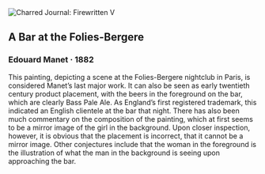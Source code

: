 <div class="artwork-of-the-day">
  <div class="container">
    <div class="img-wrapper">
      <img
        src="https://uploads1.wikiart.org/00129/images/edouard-manet/a-bar-at-the-folies-bergere.jpg!Large.jpg"
        alt="Charred Journal: Firewritten V" />
    </div>
    <div class="artwork-detail">
      <div class="artwork-origin"> 
        <h2 class="artwork-name">A Bar at the Folies-Bergere</h2>
        <h3 class="artist">
          Edouard Manet
                    ·  1882
        </h3>
      </div>
      <p class="description">
        <span class="artwork-description-text ng-binding" ng-bind-html="viewModel.ArtworkOfTheDay.Description | unsafe">This painting, depicting a scene at the Folies-Bergere nightclub in Paris, is considered Manet’s last major work. It can also be seen as early twentieth century product placement, with the beers in the foreground on the bar, which are clearly Bass Pale Ale. As England’s first registered trademark, this indicated an English clientele at the bar that night. There has also been much commentary on the composition of the painting, which at first seems to be a mirror image of the girl in the background. Upon closer inspection, however, it is obvious that the placement is incorrect, that it cannot be a mirror image. Other conjectures include that the woman in the foreground is the illustration of what the man in the background is seeing upon approaching the bar. 
<br></span>
                        <div class="text-shadow-container" ng-show="showShadow" style=""></div>
      </p>
    </div>
  </div>

</div>
